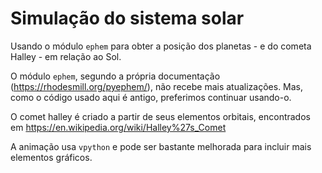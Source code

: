 # Simulação do sistema solar

Usando o módulo `ephem` para obter a posição dos planetas - e do cometa Halley - em relação ao Sol.

O módulo `ephem`, segundo a própria documentação (<https://rhodesmill.org/pyephem/>), não recebe mais atualizações. Mas, como o código usado aqui é antigo, preferimos continuar usando-o.

O comet halley é criado a partir de seus elementos orbitais, encontrados em <https://en.wikipedia.org/wiki/Halley%27s_Comet> 

A animação usa `vpython` e pode ser bastante melhorada para incluir mais elementos gráficos.
